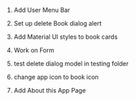 1. Add User Menu Bar

2. Set up delete Book dialog alert

3. Add Material UI styles to book cards

4. Work on Form

5. test delete dialog model in testing folder

6. change app icon to book icon

7. Add About this App Page


